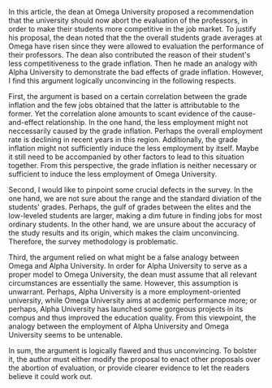 In this article, the dean at Omega University proposed a recommendation that the university should now abort the evaluation of the professors, in order to make their students more competitive in the job market. To justify his proposal, the dean noted that the the overall students grade averages at Omega have risen since they were allowed to evaluation the performance of their professors. The dean also contributed the reason of their student's less competitiveness to the grade inflation. Then he made an analogy with Alpha University to demonstrate the bad effects of grade inflation. However, I find this argument logically unconvincing in the following respects.



First, the argument is based on a certain correlation between the grade inflation and the few jobs obtained that the latter is attributable to the former. Yet the correlation alone amounts to scant evidence of the cause-and-effect relationship. In the one hand, the less employment might not neccessarily caused by the grade inflation. Perhaps the overall employment rate is declining in recent years in this region. Additionally, the grade inflation might not sufficiently induce the less employment by itself. Maybe it still need to be accompanied by other factors to lead to this situation together. From this perspective, the grade inflation is neither necessary or sufficient to induce the less employment of Omega University.



Second, I would like to pinpoint some crucial defects in the survey. In the one hand, we are not sure about the range and the standard diviation of the students' grades. Perhaps, the gulf of grades between the elites and the low-leveled students are larger, making a dim future in finding jobs for most ordinary students. In the other hand, we are unsure about the accuracy of the study results and its origin, which makes the claim unconvincing. Therefore, the survey methodology is problematic.



Third, the argument relied on what might be a false analogy between Omega and Alpha University. In order for Alpha University to serve as a proper model to Omega University, the dean must assume that all relevant circumstances are essentially the same. However, this assumption is unwarrant. Perhaps, Alpha University is a more employment-oriented university, while Omega University aims at acdemic performance more; or perhaps, Alpha University has launched some gorgeous projects in its compus and thus improved the education quality. From this viewpoint, the analogy between the employment of Alpha University and Omega University seems to be untenable.



In sum, the argument is logically flawed and thus unconvincing. To bolster it, the author must either modify the proposal to enact other proposals over the abortion of evaluation, or provide clearer evidence to let the readers believe it could work out.





